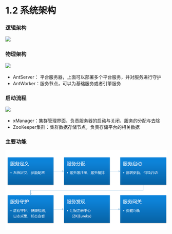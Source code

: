 # 1.2 系统架构

### 逻辑架构

![](../.gitbook/assets/001.png)



### 物理架构

![](../.gitbook/assets/002.png)

* AntServer： 平台服务器，上面可以部署多个平台服务，并对服务进行守护 
* AntWorker：服务节点，可以为基础服务或者引擎服务 

### 启动流程

![](../.gitbook/assets/003.png)

* xManager：集群管理界面，负责服务器的启动与关闭，服务的分配与去除
* ZooKeeper集群：集群数据存储节点，负责存储平台的相关数据

### 主要功能

![](../.gitbook/assets/image%20%2840%29.png)





